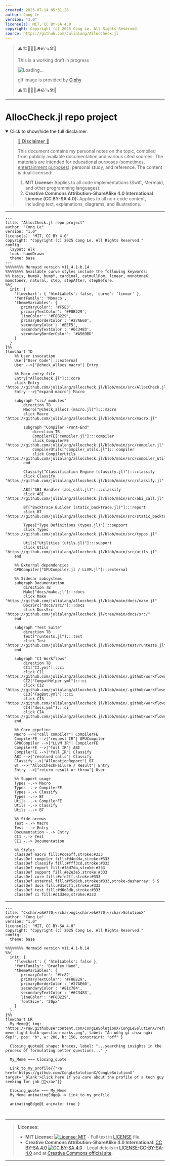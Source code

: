 ```yaml
---
created: 2025-07-14 05:31:26
author: Cong Le
version: "1.0"
license(s): MIT, CC BY-SA 4.0
copyright: Copyright (c) 2025 Cong Le. All Rights Reserved.
source: https://github.com/JuliaLang/AllocCheck.jl
---
```



> ⚠️🏗️🚧🦺🧱🪵🪨🪚🛠️👷
> 
> This is a working draft in progress
> 
> ![Loading...](https://media2.giphy.com/media/v1.Y2lkPTc5MGI3NjExMXVjejV3dnVjc2o5MXd3eXBvcDR1cHlzbHQ1Z2R6YjY0ZHpmdjJ6OCZlcD12MV9pbnRlcm5hbF9naWZfYnlfaWQmY3Q9Zw/hL9q5k9dk9l0wGd4e0/giphy.gif)
>
> gif image is provided by [Giphy](https://giphy.com)
> 
> ⚠️🏗️🚧🦺🧱🪵🪨🪚🛠️👷


----




# AllocCheck.jl repo project
<details open>
<summary>Click to show/hide the full disclaimer.</summary>
   
> <ins>📢 **Disclaimer** 🚨</ins>
>
> This document contains my personal notes on the topic,
> compiled from publicly available documentation and various cited sources.
> The materials are intended for educational purposes (<ins>sometimes, entertainment purposes</ins>), personal study, and reference.
> The content is dual-licensed:
> 1. **MIT License:** Applies to all code implementations (Swift, Mermaid, and other programming languages).
> 2. **Creative Commons Attribution-ShareAlike 4.0 International License (CC BY-SA 4.0):** Applies to all non-code content, including text, explanations, diagrams, and illustrations.

</details>




----

```mermaid
---
title: "AllocCheck.jl repo project"
author: "Cong Le"
version: "1.0"
license(s): "MIT, CC BY 4.0"
copyright: "Copyright (c) 2025 Cong Le. All Rights Reserved."
config:
  layout: elk
  look: handDrawn
  theme: base
---
%%%%%%%% Mermaid version v11.4.1-b.14
%%%%%%%% Available curve styles include the following keywords:
%% basis, bumpX, bumpY, cardinal, catmullRom, linear, monotoneX, monotoneY, natural, step, stepAfter, stepBefore.
%%{
  init: {
    'flowchart': { 'htmlLabels': false, 'curve': 'linear' },
    'fontFamily': 'Monaco',
    'themeVariables': {
      'primaryColor': '#F5E3',
      'primaryTextColor': '#F8B229',
      'lineColor': '#F8B229',
      'primaryBorderColor': '#27AE60',
      'secondaryColor': '#EEF5',
      'secondaryTextColor': '#6C3483',
      'secondaryBorderColor': '#A569BD'
    }
  }
}%%
flowchart TD
    %% User invocation
    User["User Code"]:::external
    User -->|"@check_allocs macro"| Entry

    %% Main entry file
    Entry["AllocCheck.jl"]:::core
    click Entry "https://github.com/julialang/alloccheck.jl/blob/main/src/AllocCheck.jl"
    Entry -->|"expand macro"| Macro

    subgraph "src/ modules"
        direction TB
        Macro["@check_allocs (macro.jl)"]:::macro
        click Macro "https://github.com/julialang/alloccheck.jl/blob/main/src/macro.jl"

        subgraph "Compiler Front-End" 
            direction TB
            CompilerFE["compiler.jl"]:::compiler
            click CompilerFE "https://github.com/julialang/alloccheck.jl/blob/main/src/compiler.jl"
            CompilerUtils["compiler_utils.jl"]:::compiler
            click CompilerUtils "https://github.com/julialang/alloccheck.jl/blob/main/src/compiler_utils.jl"
        end

        Classify["Classification Engine (classify.jl)"]:::classify
        click Classify "https://github.com/julialang/alloccheck.jl/blob/main/src/classify.jl"

        ABI["ABI Handler (abi_call.jl)"]:::classify
        click ABI "https://github.com/julialang/alloccheck.jl/blob/main/src/abi_call.jl"

        BT["Backtrace Builder (static_backtrace.jl)"]:::report
        click BT "https://github.com/julialang/alloccheck.jl/blob/main/src/static_backtrace.jl"

        Types["Type Definitions (types.jl)"]:::support
        click Types "https://github.com/julialang/alloccheck.jl/blob/main/src/types.jl"

        Utils["Utilities (utils.jl)"]:::support
        click Utils "https://github.com/julialang/alloccheck.jl/blob/main/src/utils.jl"
    end

    %% External dependencies
    GPUCompiler["GPUCompiler.jl / LLVM.jl"]:::external

    %% Sidecar subsystems
    subgraph Documentation
        direction TB
        Make["docs/make.jl"]:::docs
        click Make "https://github.com/julialang/alloccheck.jl/blob/main/docs/make.jl"
        DocsSrc["docs/src/"]:::docs
        click DocsSrc "https://github.com/julialang/alloccheck.jl/tree/main/docs/src/"
    end

    subgraph "Test Suite"
        direction TB
        Test["runtests.jl"]:::test
        click Test "https://github.com/julialang/alloccheck.jl/blob/main/test/runtests.jl"
    end

    subgraph "CI Workflows"
        direction TB
        CI1["CI.yml"]:::ci
        click CI1 "https://github.com/julialang/alloccheck.jl/blob/main/.github/workflows/CI.yml"
        CI2["CompatHelper.yml"]:::ci
        click CI2 "https://github.com/julialang/alloccheck.jl/blob/main/.github/workflows/CompatHelper.yml"
        CI3["TagBot.yml"]:::ci
        click CI3 "https://github.com/julialang/alloccheck.jl/blob/main/.github/workflows/TagBot.yml"
        CI4["docs.yml"]:::ci
        click CI4 "https://github.com/julialang/alloccheck.jl/blob/main/.github/workflows/docs.yml"
    end

    %% Core pipeline
    Macro -->|"call compiler"| CompilerFE
    CompilerFE -->|"request IR"| GPUCompiler
    GPUCompiler -->|"LLVM IR"| CompilerFE
    CompilerFE -->|"full IR"| ABI
    CompilerFE -->|"full IR"| Classify
    ABI -->|"resolved calls"| Classify
    Classify -->|"AllocationReport"| BT
    BT -->|"AllocCheckFailure / Result"| Entry
    Entry -->|"return result or throw"| User

    %% Support usage
    Types -.-> Macro
    Types -.-> CompilerFE
    Types -.-> Classify
    Types -.-> BT
    Utils -.-> CompilerFE
    Utils -.-> Classify
    Utils -.-> BT

    %% Side arrows
    Test -.-> Macro
    Test -.-> Entry
    Documentation -.-> Entry
    CI1 -.-> Test
    CI1 -.-> Documentation

    %% Styles
    classDef macro fill:#cce5ff,stroke:#333
    classDef compiler fill:#d4edda,stroke:#333
    classDef classify fill:#fff3cd,stroke:#333
    classDef report fill:#f8d7da,stroke:#333
    classDef support fill:#e2e3e5,stroke:#333
    classDef core fill:#cfe2ff,stroke:#333
    classDef external fill:#f5c6cb,stroke:#333,stroke-dasharray: 5 5
    classDef docs fill:#d1ecf1,stroke:#333
    classDef test fill:#d6d8db,stroke:#333
    classDef ci fill:#d1d3e0,stroke:#333

```


---

<!-- 
```mermaid
%% Current Mermaid version
info
```  -->


```mermaid
---
title: "C<char>o&#770;</char>ngL<char>e&#770;</char>SolutionX"
author: "Cong Le"
version: "1.0"
license(s): "MIT, CC BY-SA 4.0"
copyright: "Copyright (c) 2025 Cong Le. All Rights Reserved."
config:
  theme: base
---
%%%%%%%% Mermaid version v11.4.1-b.14
%%{
  init: {
    'flowchart': { 'htmlLabels': false },
    'fontFamily': 'Bradley Hand',
    'themeVariables': {
      'primaryColor': '#fc82',
      'primaryTextColor': '#F8B229',
      'primaryBorderColor': '#27AE60',
      'secondaryColor': '#81c784',
      'secondaryTextColor': '#6C3483',
      'lineColor': '#F8B229',
      'fontSize': '20px'
    }
  }
}%%
flowchart LR
  My_Meme@{ img: "https://raw.githubusercontent.com/CongLeSolutionX/CongLeSolutionX/refs/heads/main/assets/images/My-meme-light-bulb-question-marks.png", label: "Ăn uống gì chưa ngừi đẹp?", pos: "b", w: 200, h: 150, constraint: "off" }

  Closing_quote@{ shape: braces, label: "...searching insights in the process of formulating better questions..." }
    
  My_Meme ~~~ Closing_quote
    
  Link_to_my_profile{{"<a href='https://github.com/CongLeSolutionX/CongLeSolutionX' target='_blank'>Click here if you care about the profile of a tech guy seeking for job 🙏🏼</a>"}}

  Closing_quote ~~~ My_Meme
  My_Meme animatingEdge@--> Link_to_my_profile
  
  animatingEdge@{ animate: true }



```

---
>**Licenses:**
>
>- **MIT License:**  [![License: MIT](https://img.shields.io/badge/License-MIT-yellow.svg)](LICENSE) - Full text in [LICENSE](LICENSE) file.
>- **Creative Commons Attribution-ShareAlike 4.0 International**: [CC BY-SA 4.0](https://creativecommons.org/licenses/by-sa/4.0/) [![CC BY-SA 4.0](https://licensebuttons.net/l/by-sa/4.0/88x31.png)](https://creativecommons.org/licenses/by-sa/4.0/) - Legal details in [LICENSE-CC-BY-SA-4.0](THE_PAST/LICENSE-CC-BY-SA-4.0) and at [Creative Commons official site](https://creativecommons.org/licenses/by-sa/4.0/).
>
---